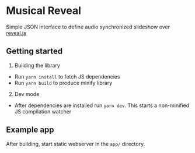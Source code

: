 # Musical Reveal

Simple JSON interface to define audio synchronized slideshow over [reveal.js](https://github.com/hakimel/reveal.js)



## Getting started

1. Building the library
  * Run `yarn install` to fetch JS dependencies
  * Run `yarn build` to produce minify library
2. Dev mode
  * After dependencies are installed run `yarn dev`. This starts a non-minified JS compilation watcher



## Example app

After building, start static webserver in the `app/` directory.
